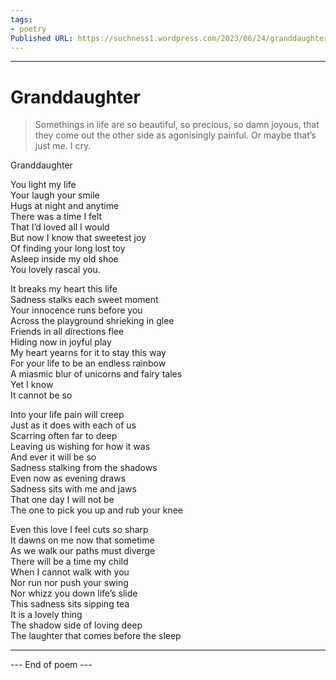 ```yaml
---
tags: 
- poetry
Published URL: https://suchness1.wordpress.com/2023/06/24/granddaughter/
---
```

---  
  
# Granddaughter  
> Somethings in life are so beautiful, so precious, so damn joyous, that they come out the other side as agonisingly painful. Or maybe that’s just me. I cry.  


Granddaughter  
  
You light my life   
Your laugh your smile   
Hugs at night and anytime  
There was a time I felt  
That I’d loved all I would  
But now I know that sweetest joy  
Of finding your long lost toy  
Asleep inside my old shoe  
You lovely rascal you.  
  
It breaks my heart this life  
Sadness stalks each sweet moment  
Your innocence runs before you  
Across the playground shrieking in glee  
Friends in all directions flee  
Hiding now in joyful play  
My heart yearns for it to stay this way  
For your life to be an endless rainbow  
A miasmic blur of unicorns and fairy tales  
Yet I know  
It cannot be so  
  
Into your life pain will creep  
Just as it does with each of us  
Scarring often far to deep  
Leaving us wishing for how it was  
And ever it will be so  
Sadness stalking from the shadows  
Even now as evening draws  
Sadness sits with me and jaws  
That one day I will not be  
The one to pick you up and rub your knee  
  
Even this love I feel cuts so sharp  
It dawns on me now that sometime   
As we walk our paths must diverge  
There will be a time my child  
When I cannot walk with you   
Nor run nor push your swing  
Nor whizz you down life’s slide  
This sadness sits sipping tea  
It is a lovely thing  
The shadow side of loving deep  
The laughter that comes before the sleep  
  
---  
 --- End of poem ---